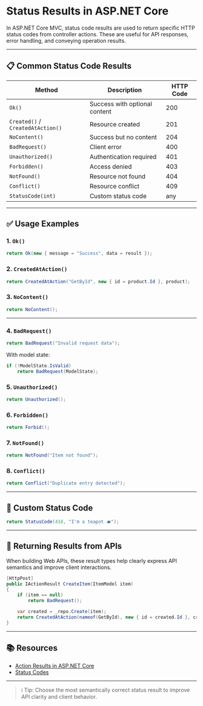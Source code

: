 
# Status Results in ASP.NET Core

In ASP.NET Core MVC, status code results are used to return specific HTTP status codes from controller actions. These are useful for API responses, error handling, and conveying operation results.

---

## 📋 Common Status Code Results

| Method                        | Description                              | HTTP Code |
|-------------------------------|------------------------------------------|-----------|
| `Ok()`                        | Success with optional content            | 200       |
| `Created()` / `CreatedAtAction()` | Resource created                       | 201       |
| `NoContent()`                 | Success but no content                   | 204       |
| `BadRequest()`                | Client error                             | 400       |
| `Unauthorized()`              | Authentication required                  | 401       |
| `Forbidden()`                 | Access denied                            | 403       |
| `NotFound()`                  | Resource not found                       | 404       |
| `Conflict()`                  | Resource conflict                        | 409       |
| `StatusCode(int)`            | Custom status code                       | any       |

---

## ✅ Usage Examples

### 1. `Ok()`

```csharp
return Ok(new { message = "Success", data = result });
```

### 2. `CreatedAtAction()`

```csharp
return CreatedAtAction("GetById", new { id = product.Id }, product);
```

### 3. `NoContent()`

```csharp
return NoContent();
```

---

### 4. `BadRequest()`

```csharp
return BadRequest("Invalid request data");
```

With model state:

```csharp
if (!ModelState.IsValid)
    return BadRequest(ModelState);
```

### 5. `Unauthorized()`

```csharp
return Unauthorized();
```

### 6. `Forbidden()`

```csharp
return Forbid();
```

### 7. `NotFound()`

```csharp
return NotFound("Item not found");
```

### 8. `Conflict()`

```csharp
return Conflict("Duplicate entry detected");
```

---

## 🧰 Custom Status Code

```csharp
return StatusCode(418, "I'm a teapot 🫖");
```

---

## 🧪 Returning Results from APIs

When building Web APIs, these result types help clearly express API semantics and improve client interactions.

```csharp
[HttpPost]
public IActionResult CreateItem(ItemModel item)
{
    if (item == null)
        return BadRequest();

    var created = _repo.Create(item);
    return CreatedAtAction(nameof(GetById), new { id = created.Id }, created);
}
```

---

## 📚 Resources

- [Action Results in ASP.NET Core](https://learn.microsoft.com/en-us/aspnet/core/web-api/action-return-types)
- [Status Codes](https://learn.microsoft.com/en-us/aspnet/core/web-api/handle-errors)

---

> ℹ️ Tip: Choose the most semantically correct status result to improve API clarity and client behavior.
